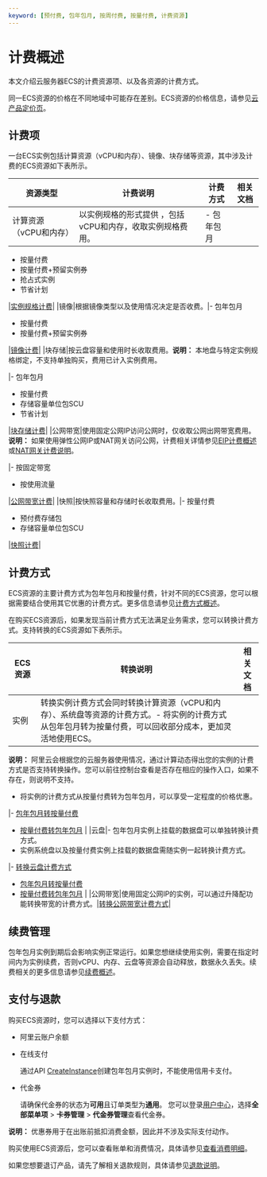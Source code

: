 ```yaml
---
keyword: [预付费, 包年包月, 按周付费, 按量付费, 计费资源]
---
```


# 计费概述

本文介绍云服务器ECS的计费资源项、以及各资源的计费方式。

同一ECS资源的价格在不同地域中可能存在差别。ECS资源的价格信息，请参见[云产品定价页](https://www.aliyun.com/price/product)。

## 计费项

一台ECS实例包括计算资源（vCPU和内存）、镜像、块存储等资源，其中涉及计费的ECS资源如下表所示。

|资源类型|计费说明|计费方式|相关文档|
|----|----|----|----|
|计算资源（vCPU和内存）|以实例规格的形式提供 ，包括vCPU和内存，收取实例规格费用。|-   包年包月
-   按量付费
-   按量付费+预留实例券
-   抢占式实例
-   节省计划

|[实例规格计费](/cn.zh-CN/产品计费/计费项/实例规格计费.md)|
|镜像|根据镜像类型以及使用情况决定是否收费。|-   包年包月
-   按量付费
-   按量付费+预留实例券

|[镜像计费](/cn.zh-CN/产品计费/计费项/镜像计费.md)|
|块存储|按云盘容量和使用时长收取费用。**说明：** 本地盘与特定实例规格绑定，不支持单独购买，费用已计入实例费用。

|-   包年包月
-   按量付费
-   存储容量单位包SCU
-   节省计划

|[块存储计费](/cn.zh-CN/产品计费/计费项/块存储计费.md)|
|公网带宽|使用固定公网IP访问公网时，仅收取公网出网带宽费用。**说明：** 如果使用弹性公网IP或NAT网关访问公网，计费相关详情参见[EIP计费概述](/cn.zh-CN/产品计费/计费概述.md)或[NAT网关计费说明](/cn.zh-CN/购买指南/NAT网关计费说明.md)。

|-   按固定带宽
-   按使用流量

|[公网带宽计费](/cn.zh-CN/产品计费/计费项/公网带宽计费.md)|
|快照|按快照容量和存储时长收取费用。|-   按量付费
-   预付费存储包
-   存储容量单位包SCU

|[快照计费](/cn.zh-CN/产品计费/计费项/快照计费.md)|

## 计费方式

ECS资源的主要计费方式为包年包月和按量付费，针对不同的ECS资源，您可以根据需要结合使用其它优惠的计费方式。更多信息请参见[计费方式概述](/cn.zh-CN/产品计费/计费方式/计费方式概述.md)。

在购买ECS资源后，如果发现当前计费方式无法满足业务需求，您可以转换计费方式。支持转换的ECS资源如下表所示。

|ECS资源|转换说明|相关文档|
|-----|----|----|
|实例|转换实例计费方式会同时转换计算资源（vCPU和内存）、系统盘等资源的计费方式。-   将实例的计费方式从包年包月转为按量付费，可以回收部分成本，更加灵活地使用ECS。

**说明：** 阿里云会根据您的云服务器使用情况，通过计算动态得出您的实例的计费方式是否支持转换操作。您可以前往控制台查看是否存在相应的操作入口，如果不存在，则说明不支持。

-   将实例的计费方式从按量付费转为包年包月，可以享受一定程度的价格优惠。

|-   [包年包月转按量付费](/cn.zh-CN/产品计费/转换计费方式/包年包月转按量付费.md)
-   [按量付费转包年包月](/cn.zh-CN/产品计费/转换计费方式/按量付费转包年包月.md) |
|云盘|-   包年包月实例上挂载的数据盘可以单独转换计费方式。
-   实例系统盘以及按量付费实例上挂载的数据盘需随实例一起转换计费方式。

|-   [转换云盘计费方式](/cn.zh-CN/产品计费/转换计费方式/转换云盘计费方式.md)
-   [包年包月转按量付费](/cn.zh-CN/产品计费/转换计费方式/包年包月转按量付费.md)
-   [按量付费转包年包月](/cn.zh-CN/产品计费/转换计费方式/按量付费转包年包月.md) |
|公网带宽|使用固定公网IP的实例，可以通过升降配功能转换带宽的计费方式。|[转换公网带宽计费方式](/cn.zh-CN/实例/升降配实例/修改带宽配置/转换公网带宽计费方式.md)|

## 续费管理

包年包月实例到期后会影响实例正常运行。如果您想继续使用实例，需要在指定时间内为实例续费，否则vCPU、内存、云盘等资源会自动释放，数据永久丢失。续费相关的更多信息请参见[续费概述](/cn.zh-CN/产品计费/续费实例/续费概述.md)。

## 支付与退款

购买ECS资源时，您可以选择以下支付方式：

-   阿里云账户余额
-   在线支付

    通过API [CreateInstance](/cn.zh-CN/API参考/实例/CreateInstance.md)创建包年包月实例时，不能使用信用卡支付。

-   代金券

    请确保代金券的状态为**可用**且订单类型为**通用**。 您可以登录[用户中心](https://expense.console.aliyun.com/)，选择**全部菜单项** \> **卡券管理** \> **代金券管理**查看代金券。


**说明：** 优惠券用于在出账前抵扣消费金额，因此并不涉及实际支付动作。

购买使用ECS资源后，您可以查看账单和消费情况，具体请参见[查看消费明细](/cn.zh-CN/产品计费/查看消费明细.md)。

如果您想要退订产品，请先了解相关退款规则，具体请参见[退款说明](/cn.zh-CN/产品计费/退款说明.md)。

